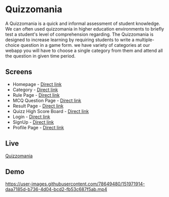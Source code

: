 # Quizzomania

A Quizzomania is a quick and informal assessment of student knowledge. We can often used quizzomania in higher education environments to briefly test a student's level of comprehension regarding.
The Quizzomania is designed to increase learning by requiring students to write a multiple-choice question in a game form. 
we have variety of categories at our webapp you will have to choose a single category from them and attend all the question in given time period.

## Screens
 - Homepage - [Direct link](https://quizzomania.netlify.app/)
 - Category - [Direct link](https://quizzomania.netlify.app/components/category.html)
 - Rule Page - [Direct link](https://quizzomania.netlify.app/components/rules.html)
 - MCQ Question Page - [Direct link](https://quizzomania.netlify.app/components/questions.html)
 - Result Page - [Direct link](https://quizzomania.netlify.app/components/result.html)
 - Quizz High Score Board - [Direct link](https://quizzomania.netlify.app/components/scoreboard.html)
 - Login - [Direct link](https://quizzomania.netlify.app/components/login.html)
 - SignUp - [Direct link](https://quizzomania.netlify.app/components/signup.html)
 - Profile Page - [Direct link](https://quizzomania.netlify.app/components/profile.html)

## Live
[Quizzomania](https://quizzomania.netlify.app/)

## Demo
https://user-images.githubusercontent.com/78649480/151971914-daa7185d-b736-4d04-bcd2-fb53c687f5ab.mp4

